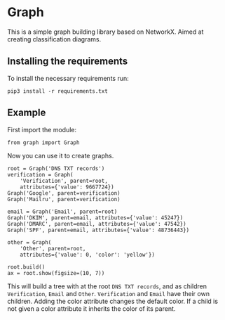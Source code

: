 # Graph
This is a simple graph building library based on NetworkX.
Aimed at creating classification diagrams.

## Installing the requirements
To install the necessary requirements run:
```
pip3 install -r requirements.txt
```

## Example
First import the module:
```
from graph import Graph
```

Now you can use it to create graphs.
```
root = Graph('DNS TXT records')
verification = Graph(
    'Verification', parent=root,
    attributes={'value': 9667724})
Graph('Google', parent=verification)
Graph('Mailru', parent=verification)

email = Graph('Email', parent=root)
Graph('DKIM', parent=email, attributes={'value': 45247})
Graph('DMARC', parent=email, attributes={'value': 47542})
Graph('SPF', parent=email, attributes={'value': 48736443})

other = Graph(
    'Other', parent=root,
    attributes={'value': 0, 'color': 'yellow'})

root.build()
ax = root.show(figsize=(10, 7))
```

This will build a tree with at the root `DNS TXT records`, and as children
`Verification`, `Email` and `Other`.  `Verification` and `Email` have their own
children. Adding the color attribute changes the default color. If a child is
not given a color attribute it inherits the color of its parent.
